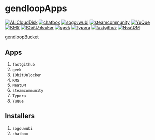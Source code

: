 # gendloopApps

[![ALiCloudDisk](https://img.shields.io/static/v1?label=Apps&message=ALiCloudDisk&color=blue)](https://github.com/gendloop/ALiCloudDisk/tree/main) 
[![chatbox](https://img.shields.io/static/v1?label=Apps&message=chatbox&color=blue)](https://github.com/gendloop/chatbox/tree/main) 
[![sogouwubi](https://img.shields.io/static/v1?label=Apps&message=sogouwubi&color=blue)](https://github.com/gendloop/sogouwubi/tree/main) 
[![steamcommunity](https://img.shields.io/static/v1?label=Apps&message=steamcommunity&color=blue)](https://github.com/gendloop/steamcommunity/tree/main) 
[![YuQue](https://img.shields.io/static/v1?label=Apps&message=YuQue&color=blue)](https://github.com/gendloop/YuQue/tree/main) 
[![KMS](https://img.shields.io/static/v1?label=Apps&message=KMS&color=blue)](https://github.com/gendloop/KMS/tree/main) 
[![IObitUnlocker](https://img.shields.io/static/v1?label=Apps&message=IObitUnlocker&color=blue)](https://github.com/gendloop/IObitUnlocker/tree/main) 
[![geek](https://img.shields.io/static/v1?label=Apps&message=geek&color=blue)](https://github.com/gendloop/geek/tree/main) 
[![Typora](https://img.shields.io/static/v1?label=Apps&message=Typora&color=blue)](https://github.com/gendloop/Typora/tree/main) 
[![fastgithub](https://img.shields.io/static/v1?label=Apps&message=fastgithub&color=blue)](https://github.com/gendloop/fastgithub/tree/main) 
[![NeatDM](https://img.shields.io/static/v1?label=Apps&message=NeatDM&color=blue)](https://github.com/gendloop/NeatDM/tree/main) 

[gendloopBucket](https://github.com/gendloop/gendloopBucket) 

## Apps

1. `fastgithub` 
2. `geek` 
3. `IObitUnlocker` 
4. `KMS` 
5. `NeatDM` 
6. `steamcommunity` 
7. `Typora` 
8. `YuQue` 

## Installers

1. `sogouwubi` 
1. `chatbox` 
